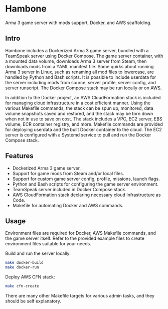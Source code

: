 # Hambone

Arma 3 game server with mods support, Docker, and AWS scaffolding.

## Intro

Hambone includes a Dockerized Arma 3 game server, bundled with a TeamSpeak
server using Docker Compose. The game server container, with a mounted data
volume, downloads Arma 3 server from Steam, then downloads mods from a YAML
manifest file. Some quirks about running Arma 3 server in Linux, such as
renaming all mod files to lowercase, are handled by Python and Bash scripts. It
is possible to include userdata for the server including mods from source,
server profile, server config, and server runscript. The Docker Compose stack
may be run locally or on AWS.

In addition to the Docker project, an AWS CloudFormation stack is included for
managing cloud infrastructure in a cost efficient manner. Using the various
Makefile commands, the stack can be spun up, monitored, data volume snapshots
saved and restored, and the stack may be torn down when not in use to save on
cost. The stack includes a VPC, EC2 server, EBS volume, ECR container registry,
and more. Makefile commands are provided for deploying userdata and the built
Docker container to the cloud. The EC2 server is configured with a Systemd
service to pull and run the Docker Compose stack.

## Features

- Dockerized Arma 3 game server.
- Support for game mods from Steam and/or local files.
- Support for custom game server config, profile, missions, launch flags.
- Python and Bash scripts for configuring the game server environment.
- TeamSpeak server included in Docker Compose stack.
- AWS CloudFormation stack declaring necessary cloud Infrastructure as Code.
- Makefile for automating Docker and AWS commands.

## Usage

Environment files are required for Docker, AWS Makefile commands, and the game
server itself. Refer to the provided example files to create environment files
suitable for your needs.

Build and run the server locally:
```bash
make docker-build
make docker-run
```

Deploy AWS CFN stack:
```bash
make cfn-create
```

There are many other Makefile targets for various admin tasks, and they should
be self explanatory.
